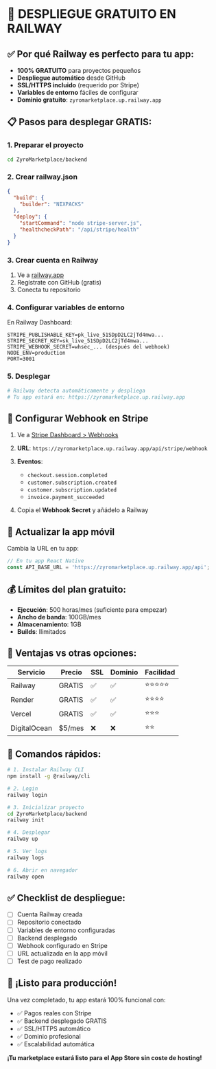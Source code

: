 # 🚀 DESPLIEGUE GRATUITO EN RAILWAY

## ✅ Por qué Railway es perfecto para tu app:

- **100% GRATUITO** para proyectos pequeños
- **Despliegue automático** desde GitHub
- **SSL/HTTPS incluido** (requerido por Stripe)
- **Variables de entorno** fáciles de configurar
- **Dominio gratuito**: `zyromarketplace.up.railway.app`

## 📋 Pasos para desplegar GRATIS:

### 1. Preparar el proyecto
```bash
cd ZyroMarketplace/backend
```

### 2. Crear railway.json
```json
{
  "build": {
    "builder": "NIXPACKS"
  },
  "deploy": {
    "startCommand": "node stripe-server.js",
    "healthcheckPath": "/api/stripe/health"
  }
}
```

### 3. Crear cuenta en Railway
1. Ve a [railway.app](https://railway.app)
2. Regístrate con GitHub (gratis)
3. Conecta tu repositorio

### 4. Configurar variables de entorno
En Railway Dashboard:
```
STRIPE_PUBLISHABLE_KEY=pk_live_51SDpD2LC2jTd4mwa...
STRIPE_SECRET_KEY=sk_live_51SDpD2LC2jTd4mwa...
STRIPE_WEBHOOK_SECRET=whsec_... (después del webhook)
NODE_ENV=production
PORT=3001
```

### 5. Desplegar
```bash
# Railway detecta automáticamente y despliega
# Tu app estará en: https://zyromarketplace.up.railway.app
```

## 🔧 Configurar Webhook en Stripe

1. Ve a [Stripe Dashboard > Webhooks](https://dashboard.stripe.com/webhooks)
2. **URL**: `https://zyromarketplace.up.railway.app/api/stripe/webhook`
3. **Eventos**:
   - `checkout.session.completed`
   - `customer.subscription.created`
   - `customer.subscription.updated`
   - `invoice.payment_succeeded`

4. Copia el **Webhook Secret** y añádelo a Railway

## 📱 Actualizar la app móvil

Cambia la URL en tu app:
```javascript
// En tu app React Native
const API_BASE_URL = 'https://zyromarketplace.up.railway.app/api';
```

## 💰 Límites del plan gratuito:

- **Ejecución**: 500 horas/mes (suficiente para empezar)
- **Ancho de banda**: 100GB/mes
- **Almacenamiento**: 1GB
- **Builds**: Ilimitados

## 🎯 Ventajas vs otras opciones:

| Servicio | Precio | SSL | Dominio | Facilidad |
|----------|--------|-----|---------|-----------|
| Railway  | GRATIS | ✅  | ✅      | ⭐⭐⭐⭐⭐ |
| Render   | GRATIS | ✅  | ✅      | ⭐⭐⭐⭐   |
| Vercel   | GRATIS | ✅  | ✅      | ⭐⭐⭐     |
| DigitalOcean | $5/mes | ❌ | ❌   | ⭐⭐      |

## 🚀 Comandos rápidos:

```bash
# 1. Instalar Railway CLI
npm install -g @railway/cli

# 2. Login
railway login

# 3. Inicializar proyecto
cd ZyroMarketplace/backend
railway init

# 4. Desplegar
railway up

# 5. Ver logs
railway logs

# 6. Abrir en navegador
railway open
```

## ✅ Checklist de despliegue:

- [ ] Cuenta Railway creada
- [ ] Repositorio conectado
- [ ] Variables de entorno configuradas
- [ ] Backend desplegado
- [ ] Webhook configurado en Stripe
- [ ] URL actualizada en la app móvil
- [ ] Test de pago realizado

## 🎉 ¡Listo para producción!

Una vez completado, tu app estará 100% funcional con:
- ✅ Pagos reales con Stripe
- ✅ Backend desplegado GRATIS
- ✅ SSL/HTTPS automático
- ✅ Dominio profesional
- ✅ Escalabilidad automática

**¡Tu marketplace estará listo para el App Store sin coste de hosting!**